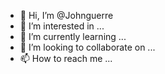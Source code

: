 - 👋 Hi, I’m @Johnguerre
- 👀 I’m interested in ...
- 🌱 I’m currently learning ...
- 💞️ I’m looking to collaborate on ...
- 📫 How to reach me ...

<!---
Johnguerre/Johnguerre is a ✨ special ✨ repository because its `README.md` (this file) appears on your GitHub profile.
You can click the Preview link to take a look at your changes.
--->
